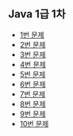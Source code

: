 ## Java 1급 1차

* [1번 문제]()
* [2번 문제]()
* [3번 문제]()
* [4번 문제]()
* [5번 문제]()
* [6번 문제]()
* [7번 문제]()
* [8번 문제]()
* [9번 문제]()
* [10번 문제]()
